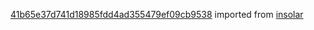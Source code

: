 [41b65e37d741d18985fdd4ad355479ef09cb9538](https://github.com/insolar/insolar/commit/41b65e37d741d18985fdd4ad355479ef09cb9538) imported from [insolar](https://github.com/insolar/insolar)
